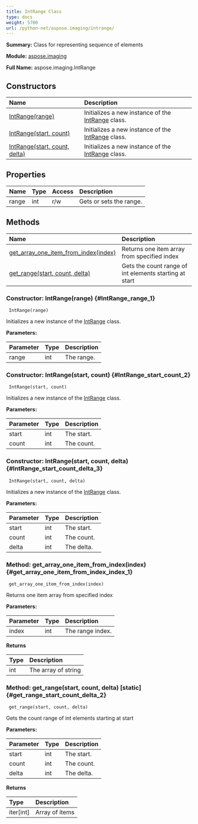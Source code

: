 ```yaml
---
title: IntRange Class
type: docs
weight: 5700
url: /python-net/aspose.imaging/intrange/
---
```


**Summary:** Class for representing sequence of elements

**Module:** [aspose.imaging](/imaging/python-net/aspose.imaging/)

**Full Name:** aspose.imaging.IntRange

## **Constructors**
| **Name** | **Description** |
| :- | :- |
| [IntRange(range)](#IntRange_range_1) | Initializes a new instance of the [IntRange](/imaging/python-net/aspose.imaging/intrange/) class. |
| [IntRange(start, count)](#IntRange_start_count_2) | Initializes a new instance of the [IntRange](/imaging/python-net/aspose.imaging/intrange/) class. |
| [IntRange(start, count, delta)](#IntRange_start_count_delta_3) | Initializes a new instance of the [IntRange](/imaging/python-net/aspose.imaging/intrange/) class. |
## **Properties**
| **Name** | **Type** | **Access** | **Description** |
| :- | :- | :- | :- |
| range | int | r/w | Gets or sets the range. |
## **Methods**
| **Name** | **Description** |
| :- | :- |
| [get_array_one_item_from_index(index)](#get_array_one_item_from_index_index_1) | Returns one item array from specified index |
| [get_range(start, count, delta)](#get_range_start_count_delta_2) | Gets the count range of int elements starting at start |


### Constructor: IntRange(range) {#IntRange_range_1}


```
 IntRange(range) 
```

Initializes a new instance of the [IntRange](/imaging/python-net/aspose.imaging/intrange/) class.

**Parameters:**

| Parameter | Type | Description |
| :- | :- | :- |
| range | int | The range. |

### Constructor: IntRange(start, count) {#IntRange_start_count_2}


```
 IntRange(start, count) 
```

Initializes a new instance of the [IntRange](/imaging/python-net/aspose.imaging/intrange/) class.

**Parameters:**

| Parameter | Type | Description |
| :- | :- | :- |
| start | int | The start. |
| count | int | The count. |

### Constructor: IntRange(start, count, delta) {#IntRange_start_count_delta_3}


```
 IntRange(start, count, delta) 
```

Initializes a new instance of the [IntRange](/imaging/python-net/aspose.imaging/intrange/) class.

**Parameters:**

| Parameter | Type | Description |
| :- | :- | :- |
| start | int | The start. |
| count | int | The count. |
| delta | int | The delta. |

### Method: get_array_one_item_from_index(index) {#get_array_one_item_from_index_index_1}


```
 get_array_one_item_from_index(index) 
```

Returns one item array from specified index

**Parameters:**

| Parameter | Type | Description |
| :- | :- | :- |
| index | int | The range index. |

**Returns**

| Type | Description |
| :- | :- |
| int | The array of string |


### Method: get_range(start, count, delta)  [static] {#get_range_start_count_delta_2}


```
 get_range(start, count, delta) 
```

Gets the count range of int elements starting at start

**Parameters:**

| Parameter | Type | Description |
| :- | :- | :- |
| start | int | The start. |
| count | int | The count. |
| delta | int | The delta. |

**Returns**

| Type | Description |
| :- | :- |
| iter[int] | Array of items |


